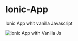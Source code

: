 # Ionic-App
Ionic App whit vanilla Javascript

![Ionic App with Vanilla Js]('https://antogzdev.github.io/Ionic-App')
